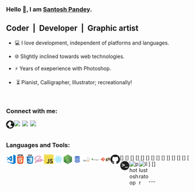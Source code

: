 ### Hello 👋, I am [Santosh Pandey][website].

## Coder &nbsp;|&nbsp; Developer &nbsp;|&nbsp; Graphic artist

- 💻 I love development, independent of platforms and languages.
- 🌐 Slightly inclined towards web technologies.
- ⚡ Years of exeperience with Photoshop.
- &nbsp;⏳ Pianist, Calligrapher, Illustrator; recreationally!

  &nbsp;

### Connect with me:

[<img align="left" alt="esantosh.com" width="22px" src="https://raw.githubusercontent.com/iconic/open-iconic/master/svg/globe.svg" />][website]

[<img align="left"  width="22px" src="https://cdn.jsdelivr.net/npm/simple-icons@v3/icons/twitter.svg" />][twitter]

[<img align="left" width="22px" src="https://cdn.jsdelivr.net/npm/simple-icons@v3/icons/linkedin.svg" />][linkedin]

[<img align="left" width="22px" src="https://cdn.jsdelivr.net/npm/simple-icons@v3/icons/instagram.svg" />][instagram]

&nbsp;
<br/>
<br/>


### Languages and Tools:

[<img align="left" alt="Visual Studio Code" width="26px" src="https://raw.githubusercontent.com/github/explore/80688e429a7d4ef2fca1e82350fe8e3517d3494d/topics/visual-studio-code/visual-studio-code.png" />]&nbsp;[<img align="left" alt="html5" width="26px" src="https://raw.githubusercontent.com/github/explore/80688e429a7d4ef2fca1e82350fe8e3517d3494d/topics/html/html.png" />]&nbsp;[<img align="left" alt="css3" width="26px" src="https://raw.githubusercontent.com/github/explore/80688e429a7d4ef2fca1e82350fe8e3517d3494d/topics/css/css.png" />]&nbsp;[<img align="left" alt="sass" width="26px" src="https://raw.githubusercontent.com/github/explore/80688e429a7d4ef2fca1e82350fe8e3517d3494d/topics/sass/sass.png" />]&nbsp;[<img align="left" alt="javascript" width="26px" src="https://raw.githubusercontent.com/github/explore/80688e429a7d4ef2fca1e82350fe8e3517d3494d/topics/javascript/javascript.png" />]&nbsp;[<img align="left" alt="react" width="26px" src="https://raw.githubusercontent.com/github/explore/80688e429a7d4ef2fca1e82350fe8e3517d3494d/topics/react/react.png" />]&nbsp;[<img align="left" alt="node.js" width="26px" src="https://raw.githubusercontent.com/github/explore/80688e429a7d4ef2fca1e82350fe8e3517d3494d/topics/nodejs/nodejs.png" />]&nbsp;[<img align="left" alt="sql" width="26px" src="https://raw.githubusercontent.com/github/explore/80688e429a7d4ef2fca1e82350fe8e3517d3494d/topics/sql/sql.png" />]&nbsp;[<img align="left" alt="mysql" width="26px" src="https://raw.githubusercontent.com/github/explore/80688e429a7d4ef2fca1e82350fe8e3517d3494d/topics/mysql/mysql.png" />]&nbsp;[<img align="left" alt="mongodb" width="26px" src="https://raw.githubusercontent.com/github/explore/80688e429a7d4ef2fca1e82350fe8e3517d3494d/topics/mongodb/mongodb.png" />]&nbsp;[<img align="left" alt="git" width="26px" src="https://raw.githubusercontent.com/github/explore/80688e429a7d4ef2fca1e82350fe8e3517d3494d/topics/git/git.png" />]&nbsp;[<img align="left" alt="github" width="26px" src="https://raw.githubusercontent.com/github/explore/78df643247d429f6cc873026c0622819ad797942/topics/github/github.png" />]&nbsp;[<img align="left" alt="html5" width="26px" src="https://raw.githubusercontent.com/github/explore/80688e429a7d4ef2fca1e82350fe8e3517d3494d/topics/terminal/terminal.png" />]&nbsp;[<img align="left" alt="photoshop" width="26px" src="https://cdn.worldvectorlogo.com/logos/adobe-photoshop-cs6.svg" />]&nbsp;[<img align="left" alt="illustrator" width="26px" src="https://www.cia.edu/files/blog/full/image329.jpg" />]

<br/>
---

[website]: https://esantosh.com
[twitter]: https://twitter.com/spx_07
[instagram]: https://instagram.com/spx_07
[linkedin]: https://linkedin.com/in/yednaphsotnas
